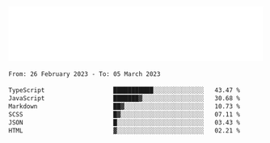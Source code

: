 [![](./hello.svg)](https://blog.yrobot.top?ref=github-yrobot)

<!--START_SECTION:waka-->

```text
From: 26 February 2023 - To: 05 March 2023

TypeScript                   ███████████░░░░░░░░░░░░░░   43.47 %
JavaScript                   ███████▓░░░░░░░░░░░░░░░░░   30.68 %
Markdown                     ██▓░░░░░░░░░░░░░░░░░░░░░░   10.73 %
SCSS                         █▓░░░░░░░░░░░░░░░░░░░░░░░   07.11 %
JSON                         █░░░░░░░░░░░░░░░░░░░░░░░░   03.43 %
HTML                         ▓░░░░░░░░░░░░░░░░░░░░░░░░   02.21 %
```

<!--END_SECTION:waka-->
